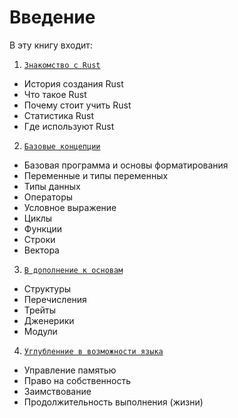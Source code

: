 # Введение
В эту книгу входит:
1) [`Знакомство с Rust`](introduction.md)
  - История создания Rust
  - Что такое Rust
  - Почему стоит учить Rust
  - Статистика Rust
  - Где используют Rust

2) [`Базовые концепции`](base/index.md)
  - Базовая программа и основы форматирования
  - Переменные и типы переменных
  - Типы данных
  - Операторы
  - Условное выражение
  - Циклы
  - Функции
  - Строки
  - Вектора

3) [`В дополнение к основам`](middle/index.md)
  - Структуры
  - Перечисления
  - Трейты
  - Дженерики
  - Модули

4) [`Углубленние в возможности языка`](advanced/index.md)
  - Управление памятью
  - Право на собственность
  - Заимствование
  - Продолжительность выполнения (жизни)